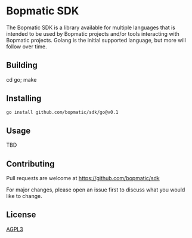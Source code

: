 # Bopmatic SDK

The Bopmatic SDK is a library available for multiple languages that is
intended to be used by Bopmatic projects and/or tools interacting with
Bopmatic projects. Golang is the initial supported language, but more
will follow over time.

## Building

cd go; make

## Installing

```bash
go install github.com/bopmatic/sdk/go@v0.1
```

## Usage

TBD

## Contributing
Pull requests are welcome at https://github.com/bopmatic/sdk

For major changes, please open an issue first to discuss what you
would like to change.

## License
[AGPL3](https://www.gnu.org/licenses/agpl-3.0.en.html)

